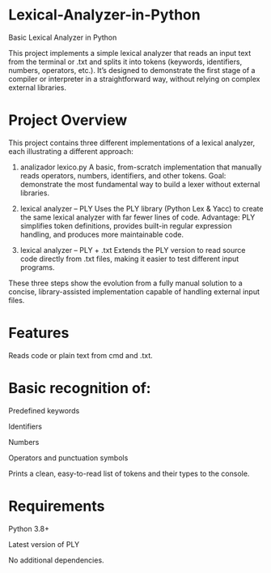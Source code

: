 # Lexical-Analyzer-in-Python
Basic Lexical Analyzer in Python

This project implements a simple lexical analyzer that reads an input text from the terminal or .txt and splits it into tokens (keywords, identifiers, numbers, operators, etc.).
It’s designed to demonstrate the first stage of a compiler or interpreter in a straightforward way, without relying on complex external libraries.

# Project Overview

This project contains three different implementations of a lexical analyzer, each illustrating a different approach:

1. analizador lexico.py
A basic, from-scratch implementation that manually reads operators, numbers, identifiers, and other tokens.
Goal: demonstrate the most fundamental way to build a lexer without external libraries.

2. lexical analyzer – PLY
Uses the PLY library (Python Lex & Yacc) to create the same lexical analyzer with far fewer lines of code.
Advantage: PLY simplifies token definitions, provides built-in regular expression handling, and produces more maintainable code.

3. lexical analyzer – PLY + .txt
Extends the PLY version to read source code directly from .txt files, making it easier to test different input programs.

These three steps show the evolution from a fully manual solution to a concise, library-assisted implementation capable of handling external input files.

# Features

Reads code or plain text from cmd and .txt.

# Basic recognition of:

Predefined keywords

Identifiers

Numbers

Operators and punctuation symbols

Prints a clean, easy-to-read list of tokens and their types to the console.

# Requirements

Python 3.8+

Latest version of PLY

No additional dependencies.
